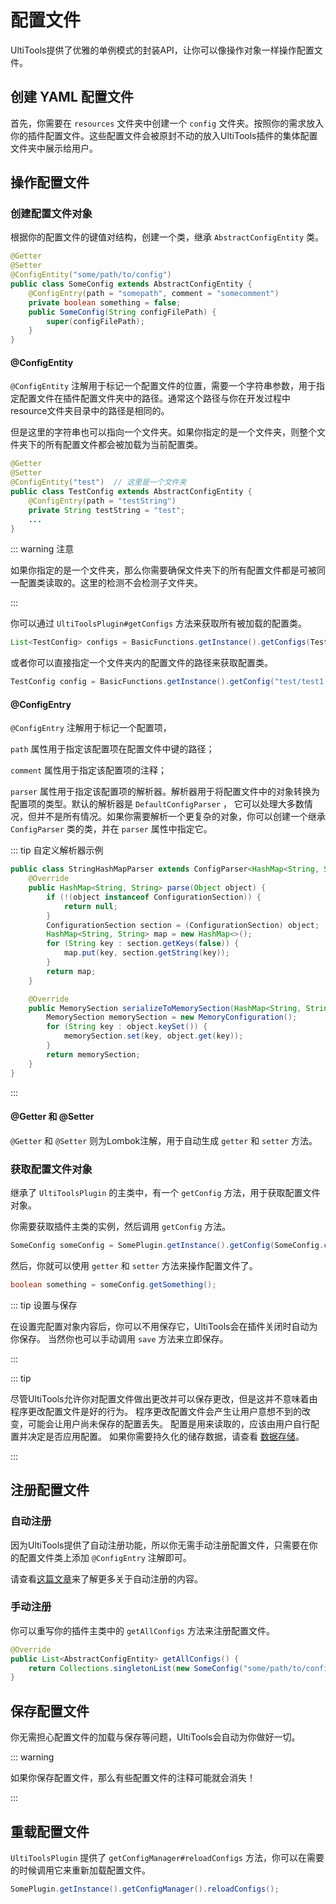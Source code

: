 # 配置文件

UltiTools提供了优雅的单例模式的封装API，让你可以像操作对象一样操作配置文件。

## 创建 YAML 配置文件

首先，你需要在 `resources` 文件夹中创建一个 `config` 文件夹。按照你的需求放入你的插件配置文件。这些配置文件会被原封不动的放入UltiTools插件的集体配置文件夹中展示给用户。

## 操作配置文件

### 创建配置文件对象

根据你的配置文件的键值对结构，创建一个类，继承 `AbstractConfigEntity` 类。

```java
@Getter
@Setter
@ConfigEntity("some/path/to/config")
public class SomeConfig extends AbstractConfigEntity {
    @ConfigEntry(path = "somepath", comment = "somecomment")
    private boolean something = false;
    public SomeConfig(String configFilePath) {
        super(configFilePath);
    }
}
```

#### @ConfigEntity

`@ConfigEntity` 注解用于标记一个配置文件的位置，需要一个字符串参数，用于指定配置文件在插件配置文件夹中的路径。通常这个路径与你在开发过程中resource文件夹目录中的路径是相同的。

但是这里的字符串也可以指向一个文件夹。如果你指定的是一个文件夹，则整个文件夹下的所有配置文件都会被加载为当前配置类。

```java
@Getter
@Setter
@ConfigEntity("test")  // 这里是一个文件夹
public class TestConfig extends AbstractConfigEntity {
    @ConfigEntry(path = "testString")
    private String testString = "test";
    ...
}
```

::: warning 注意

如果你指定的是一个文件夹，那么你需要确保文件夹下的所有配置文件都是可被同一配置类读取的。这里的检测不会检测子文件夹。

:::

你可以通过 `UltiToolsPlugin#getConfigs` 方法来获取所有被加载的配置类。

```java
List<TestConfig> configs = BasicFunctions.getInstance().getConfigs(TestConfig.class);
```

或者你可以直接指定一个文件夹内的配置文件的路径来获取配置类。

```java
TestConfig config = BasicFunctions.getInstance().getConfig("test/test1.yml", TestConfig.class);
```

#### @ConfigEntry

`@ConfigEntry` 注解用于标记一个配置项，

`path` 属性用于指定该配置项在配置文件中键的路径；

`comment` 属性用于指定该配置项的注释；

`parser` 属性用于指定该配置项的解析器。解析器用于将配置文件中的对象转换为配置项的类型。默认的解析器是 `DefaultConfigParser` ，
它可以处理大多数情况，但并不是所有情况。如果你需要解析一个更复杂的对象，你可以创建一个继承 `ConfigParser` 类的类，并在 `parser` 属性中指定它。

::: tip 自定义解析器示例
```java
public class StringHashMapParser extends ConfigParser<HashMap<String, String>> {
    @Override
    public HashMap<String, String> parse(Object object) {
        if (!(object instanceof ConfigurationSection)) {
            return null;
        }
        ConfigurationSection section = (ConfigurationSection) object;
        HashMap<String, String> map = new HashMap<>();
        for (String key : section.getKeys(false)) {
            map.put(key, section.getString(key));
        }
        return map;
    }

    @Override
    public MemorySection serializeToMemorySection(HashMap<String, String> object) {
        MemorySection memorySection = new MemoryConfiguration();
        for (String key : object.keySet()) {
            memorySection.set(key, object.get(key));
        }
        return memorySection;
    }
}
```
:::

#### @Getter 和 @Setter

`@Getter` 和 `@Setter` 则为Lombok注解，用于自动生成 `getter` 和 `setter` 方法。

### 获取配置文件对象

继承了 `UltiToolsPlugin` 的主类中，有一个 `getConfig` 方法，用于获取配置文件对象。 

你需要获取插件主类的实例，然后调用 `getConfig` 方法。

```java
SomeConfig someConfig = SomePlugin.getInstance().getConfig(SomeConfig.class);
```

然后，你就可以使用 `getter` 和 `setter` 方法来操作配置文件了。

```java
boolean something = someConfig.getSomething();
```

::: tip 设置与保存

在设置完配置对象内容后，你可以不用保存它，UltiTools会在插件关闭时自动为你保存。
当然你也可以手动调用 `save` 方法来立即保存。

:::

::: tip

尽管UltiTools允许你对配置文件做出更改并可以保存更改，但是这并不意味着由程序更改配置文件是好的行为。
程序更改配置文件会产生让用户意想不到的改变，可能会让用户尚未保存的配置丢失。
配置是用来读取的，应该由用户自行配置并决定是否应用配置。
如果你需要持久化的储存数据，请查看 [数据存储](/zh/guide/essentials/data-storage)。

:::

## 注册配置文件

### 自动注册

因为UltiTools提供了自动注册功能，所以你无需手动注册配置文件，只需要在你的配置文件类上添加 `@ConfigEntry` 注解即可。

请查看[这篇文章](/zh/guide/advanced/auto-register)来了解更多关于自动注册的内容。

### 手动注册

你可以重写你的插件主类中的 `getAllConfigs` 方法来注册配置文件。

```java
@Override
public List<AbstractConfigEntity> getAllConfigs() {
    return Collections.singletonList(new SomeConfig("some/path/to/config"));
}
```

## 保存配置文件

你无需担心配置文件的加载与保存等问题，UltiTools会自动为你做好一切。

::: warning

如果你保存配置文件，那么有些配置文件的注释可能就会消失！

:::

## 重载配置文件

`UltiToolsPlugin` 提供了 `getConfigManager#reloadConfigs` 方法，你可以在需要的时候调用它来重新加载配置文件。

```java
SomePlugin.getInstance().getConfigManager().reloadConfigs();
```
